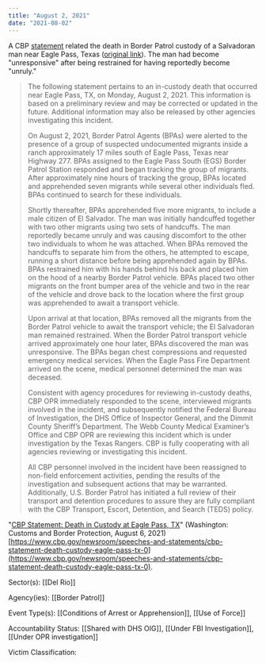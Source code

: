 ```yaml
---
title: "August 2, 2021"
date: "2021-08-02"
---
```


A CBP [statement](/files/2021-08-06_cbp.pdf) related the death in Border Patrol custody of a Salvadoran man near Eagle Pass, Texas ([original link](https://www.cbp.gov/newsroom/speeches-and-statements/cbp-statement-death-custody-eagle-pass-tx-0)). The man had become "unresponsive" after being restrained for having reportedly become "unruly."

> The following statement pertains to an in-custody death that occurred near Eagle Pass, TX, on Monday, August 2, 2021. This information is based on a preliminary review and may be corrected or updated in the future. Additional information may also be released by other agencies investigating this incident.
> 
> On August 2, 2021, Border Patrol Agents (BPAs) were alerted to the presence of a group of suspected undocumented migrants inside a ranch approximately 17 miles south of Eagle Pass, Texas near Highway 277. BPAs assigned to the Eagle Pass South (EGS) Border Patrol Station responded and began tracking the group of migrants. After approximately nine hours of tracking the group, BPAs located and apprehended seven migrants while several other individuals fled. BPAs continued to search for these individuals.
> 
> Shortly thereafter, BPAs apprehended five more migrants, to include a male citizen of El Salvador. The man was initially handcuffed together with two other migrants using two sets of handcuffs. The man reportedly became unruly and was causing discomfort to the other two individuals to whom he was attached. When BPAs removed the handcuffs to separate him from the others, he attempted to escape, running a short distance before being apprehended again by BPAs. BPAs restrained him with his hands behind his back and placed him on the hood of a nearby Border Patrol vehicle. BPAs placed two other migrants on the front bumper area of the vehicle and two in the rear of the vehicle and drove back to the location where the first group was apprehended to await a transport vehicle.
> 
> Upon arrival at that location, BPAs removed all the migrants from the Border Patrol vehicle to await the transport vehicle; the El Salvadoran man remained restrained. When the Border Patrol transport vehicle arrived approximately one hour later, BPAs discovered the man was unresponsive. The BPAs began chest compressions and requested emergency medical services. When the Eagle Pass Fire Department arrived on the scene, medical personnel determined the man was deceased.
> 
> Consistent with agency procedures for reviewing in-custody deaths, CBP OPR immediately responded to the scene, interviewed migrants involved in the incident, and subsequently notified the Federal Bureau of Investigation, the DHS Office of Inspector General, and the Dimmit County Sheriff’s Department. The Webb County Medical Examiner’s Office and CBP OPR are reviewing this incident which is under investigation by the Texas Rangers. CBP is fully cooperating with all agencies reviewing or investigating this incident.
> 
> All CBP personnel involved in the incident have been reassigned to non-field enforcement activities, pending the results of the investigation and subsequent actions that may be warranted. Additionally, U.S. Border Patrol has initiated a full review of their transport and detention procedures to assure they are fully compliant with the CBP Transport, Escort, Detention, and Search (TEDS) policy.

"[CBP Statement: Death in Custody at Eagle Pass, TX](/files/2021-08-06_cbp.pdf)" (Washington: Customs and Border Protection, August 6, 2021) [https://www.cbp.gov/newsroom/speeches-and-statements/cbp-statement-death-custody-eagle-pass-tx-0](https://www.cbp.gov/newsroom/speeches-and-statements/cbp-statement-death-custody-eagle-pass-tx-0).

Sector(s): [[Del Rio]]

Agency(ies): [[Border Patrol]]

Event Type(s): [[Conditions of Arrest or Apprehension]],  [[Use of Force]]

Accountability Status: [[Shared with DHS OIG]],  [[Under FBI Investigation]],  [[Under OPR investigation]]

Victim Classification: 